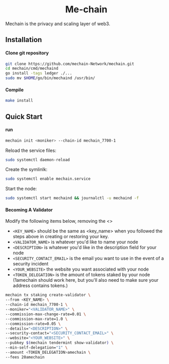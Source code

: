 
<div align="center">
  <h1> Me-chain </h1>
</div>

Mechain is the privacy and scaling layer of web3.


## Installation

#### Clone git repository
```bash
git clone https://github.com/mechain-Network/mechain.git
cd mechain/cmd/mechaind
go install -tags ledger ./...
sudo mv $HOME/go/bin/mechaind /usr/bin/
```
#### Compile
```bash
make install
```


## Quick Start

#### run

```bash
mechain init <moniker> --chain-id mechain_7700-1
```

Reload the service files:
```bash
sudo systemctl daemon-reload
```
Create the symlinlk:
```bash
sudo systemctl enable mechain.service
```
Start the node:
```bash
sudo systemctl start mechaind && journalctl -u mechaind -f
```

#### Becoming A Validator

Modify the following items below, removing the <>

* `<KEY_NAME>` should be the same as <key_name> when you followed the steps above in creating or restoring your key.
* `<VALIDATOR_NAME>` is whatever you'd like to name your node
* `<DESCRIPTION>` is whatever you'd like in the description field for your node
* `<SECURITY_CONTACT_EMAIL>` is the email you want to use in the event of a security incident
* `<YOUR_WEBSITE>` the website you want associated with your node
* `<TOKEN_DELEGATION>` is the amount of tokens staked by your node (1amechain should work here, but you'll also need to make sure your address contains tokens.)

```bash
mechain tx staking create-validator \
--from <KEY_NAME> \
--chain-id mechain_7700-1 \
--moniker="<VALIDATOR_NAME>" \
--commission-max-change-rate=0.01 \
--commission-max-rate=1.0 \
--commission-rate=0.05 \
--details="<DESCRIPTION>" \
--security-contact="<SECURITY_CONTACT_EMAIL>" \
--website="<YOUR_WEBSITE>" \
--pubkey $(mechain tendermint show-validator) \
--min-self-delegation="1" \
--amount <TOKEN_DELEGATION>amechain \
--fees 20amechain
```